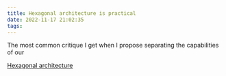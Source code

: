 ```yaml
---
title: Hexagonal architecture is practical
date: 2022-11-17 21:02:35
tags:
---
```


The most common critique I get when I propose separating the capabilities of our

[Hexagonal architecture](https://alistair.cockburn.us/hexagonal-architecture/)
